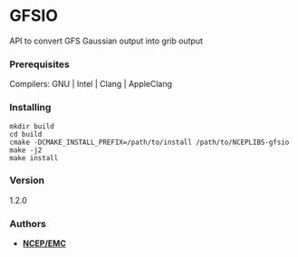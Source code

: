 # GFSIO

 API to convert GFS Gaussian output into grib output


### Prerequisites

Compilers: GNU | Intel | Clang | AppleClang 


### Installing

```
mkdir build
cd build
cmake -DCMAKE_INSTALL_PREFIX=/path/to/install /path/to/NCEPLIBS-gfsio
make -j2
make install
```


### Version
1.2.0


### Authors

* **[NCEP/EMC](mailto:NCEP.List.EMC.nceplibs.Developers@noaa.gov)**
